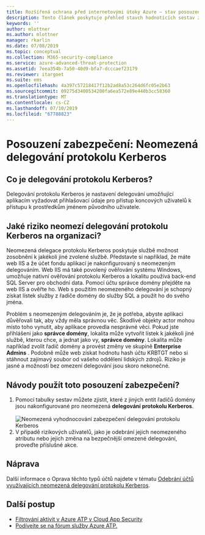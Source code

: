 ```yaml
---
title: Rozšířená ochrana před internetovými útoky Azure – stav posouzení zabezpečení identity protokolu Kerberos | Microsoft Docs
description: Tento článek poskytuje přehled stavch hodnotících sestav zabezpečení identity protokolu Kerberos v Azure ATP.
keywords: ''
author: mlottner
ms.author: mlottner
manager: rkarlin
ms.date: 07/08/2019
ms.topic: conceptual
ms.collection: M365-security-compliance
ms.service: azure-advanced-threat-protection
ms.assetid: 7eea354b-7a50-40d9-bfa7-dcccaef23179
ms.reviewer: itargoet
ms.suite: ems
ms.openlocfilehash: 4a397c57218417f12b2ad8a53c264d6fc05e2b63
ms.sourcegitcommit: 09275d3400534200fa6ea572e89e440b3cc58360
ms.translationtype: MT
ms.contentlocale: cs-CZ
ms.lasthandoff: 07/10/2019
ms.locfileid: "67788823"
---
```

# <a name="security-assessment-unconstrained-kerberos-delegation"></a>Posouzení zabezpečení: Neomezená delegování protokolu Kerberos


## <a name="what-is-kerberos-delegation"></a>Co je delegování protokolu Kerberos? 

Delegování protokolu Kerberos je nastavení delegování umožňující aplikacím vyžadovat přihlašovací údaje pro přístup koncových uživatelů k přístupu k prostředkům jménem původního uživatele.  

## <a name="what-risk-does-unconstrained-kerberos-delegation-pose-to-an--organization"></a>Jaké riziko neomezí delegování protokolu Kerberos na organizaci? 

Neomezená delegace protokolu Kerberos poskytuje službě možnost zosobnění k jakékoli jiné zvolené službě. Představte si například, že máte web IIS a že účet fondu aplikací je nakonfigurovaný s neomezeným delegováním. Web IIS má také povolený ověřování systému Windows, umožňuje nativní ověřování protokolu Kerberos a lokalitu používá back-end SQL Server pro obchodní data. Pomocí účtu správce domény přejděte na web IIS a ověřte ho. Web s použitím neomezeného delegování je schopný získat lístek služby z řadiče domény do služby SQL a použít ho do svého jména.

Problém s neomezeným delegováním je, že je potřeba, abyste aplikaci důvěřovali tak, aby vždy měla správnou věc. Škodlivé objekty actor mohou místo toho vynutit, aby aplikace provedla nesprávné věci.  Pokud jste přihlášeni jako **správce domény**, lokalita může vytvořit lístek k jakékoli jiné službě, kterou chce, a jednat jako vy, **správce domény**. Lokalita může například zvolit řadič domény a provést změny ve skupině **Enterprise Admins** . Podobně může web získat hodnotu hash účtu KRBTGT nebo si stáhnout zajímavý soubor od vašeho oddělení lidských zdrojů. Riziko je jasné a možnosti bez omezení delegování jsou skoro nekonečné. 

 
## <a name="how-do-i-use-this-security-assessment"></a>Návody použít toto posouzení zabezpečení?

1. Pomocí tabulky sestav můžete zjistit, které z jiných entit řadičů domény jsou nakonfigurované pro neomezená **delegování protokolu Kerberos**.    
    <br>![Neomezená vyhodnocování zabezpečení delegování protokolu Kerberos](media/atp-mcas-ispm-kerberos-delegation-2.png)
1. V případě rizikových uživatelů, jako je odebrání jejich neomezeného atributu nebo jejich změna na bezpečnější omezené delegování, proveďte příslušné akce.

## <a name="remediation"></a>Náprava

Další informace o Oprava těchto typů účtů najdete v tématu [Odebrání účtů využívajících neomezená delegování protokolu Kerberos](https://blogs.technet.microsoft.com/389thoughts/2017/04/18/get-rid-of-accounts-that-use-kerberos-unconstrained-delegation/).

## <a name="next-steps"></a>Další postup
- [Filtrování aktivit v Azure ATP v Cloud App Security](atp-activities-filtering-mcas.md)
- [Podívejte se na fórum služby Azure ATP.](https://aka.ms/azureatpcommunity)
